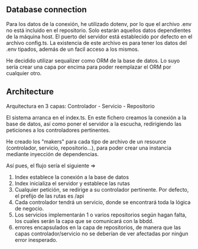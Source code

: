 ## Database connection
Para los datos de la conexión, he utilizado dotenv, por lo que el archivo .env no está incluido en el repositorio. Solo estarán
aquellos datos dependientes de la máquina host. El puerto del servidor está establecido por defecto en el archivo config.ts. La existencia
de este archivo es para tener los datos del .env tipados, además de un facil acceso a los mismos.

He decidido utilizar sequalizer como ORM de la base de datos. Lo suyo sería crear una capa por encima para poder
reemplazar el ORM por cualquier otro.

## Architecture
Arquitectura en 3 capas: Controlador - Servicio - Repositorio

El sistema arranca en el index.ts. En este fichero creamos la conexión a la base de datos, así como poner el servidor a la escucha, redirigiendo
las peticiones a los controladores pertinentes.

He creado los "makers" para cada tipo de archivo de un resource (controlador, servicio, repositorio...), para poder crear una instancia mediante
inyección de dependencias.

Así pues, el flujo sería el siguiente =>
1. Index establece la conexión a la base de datos
2. Index inicializa el servidor y establece las rutas
3. Cualquier petición, se redirige a su controlador pertinente. Por defecto, el prefijo de las rutas es /api
4. Cada controlador tendrá un servicio, donde se encontrará toda la lógica de negocio.
5. Los servicios implementarán 1 o varios repositorios según hagan falta, los cuales serán la capa que se comunicará con la bbdd.
6. errores encapsulados en la capa de repositorios, de manera que las capas controlador/servicio no se deberían de ver afectadas por
ninǵun error inesperado.
